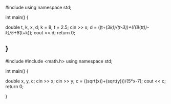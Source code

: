 #include <iostream>
using namespace std;

int main()
{

double t, k, x, d;
k = 8;
t = 2.5;
cin >> x;
d = ((t+(3*k))/(t-3))+(((8*(t*t))-k)/5+8*(t+k));
cout << d;
return 0; 
  
}
--------------------------------------------------------------------------------------


#include <iostream>
#include <math.h>
using namespace std;

int main()
{

double x, y, c;
cin >> x;
cin >> y;
c = ((sqrt(x))+(sqrt(y)))/(5*x-7);
cout << c;
return 0; 
  
}
